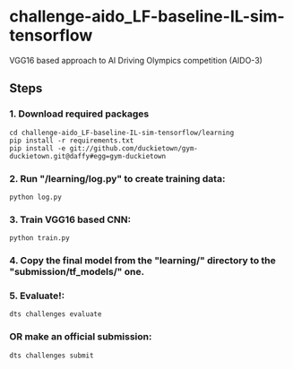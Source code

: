 # challenge-aido_LF-baseline-IL-sim-tensorflow
VGG16 based approach to AI Driving Olympics competition (AIDO-3)

## Steps
### 1. Download required packages 
`cd challenge-aido_LF-baseline-IL-sim-tensorflow/learning` \
`pip install -r requirements.txt` \
`pip install -e git://github.com/duckietown/gym-duckietown.git@daffy#egg=gym-duckietown`

### 2. Run "/learning/log.py" to create training data:
`python log.py`

### 3. Train VGG16 based CNN:
`python train.py`

### 4. Copy the final model from the "learning/" directory to the "submission/tf_models/" one.

### 5. Evaluate!:
`dts challenges evaluate`

### OR make an official submission:
`dts challenges submit`
